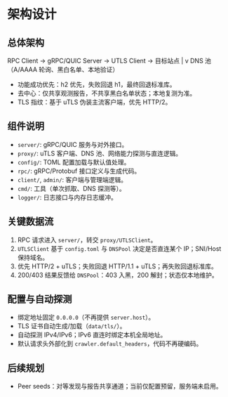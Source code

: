# 架构设计

## 总体架构

RPC Client -> gRPC/QUIC Server -> UTLS Client -> 目标站点
                          |
                          v
                         DNS 池（A/AAAA 轮询、黑白名单、本地验证）

- 功能成功优先：h2 优先，失败回退 h1，最终回退标准库。
- 去中心：仅共享观测报告，不共享黑白名单状态；本地复测为准。
- TLS 指纹：基于 uTLS 伪装主流客户端，优先 HTTP/2。

## 组件说明

- `server/`: gRPC/QUIC 服务与对外接口。
- `proxy/`: uTLS 客户端、DNS 池、网络能力探测与直连逻辑。
- `config/`: TOML 配置加载与默认值处理。
- `rpc/`: gRPC/Protobuf 接口定义与生成代码。
- `client/`, `admin/`: 客户端与管理端逻辑。
- `cmd/`: 工具（单次抓取、DNS 探测等）。
- `logger/`: 日志接口与内存日志缓冲。

## 关键数据流

1. RPC 请求进入 `server/`，转交 `proxy/UTLSClient`。
2. `UTLSClient` 基于 `config.toml` 与 `DNSPool` 决定是否直连某个 IP；SNI/Host 保持域名。
3. 优先 HTTP/2 + uTLS；失败回退 HTTP/1.1 + uTLS；再失败回退标准库。
4. 200/403 结果反馈给 `DNSPool`：403 入黑，200 解封；状态仅本地维护。

## 配置与自动探测

- 绑定地址固定 `0.0.0.0`（不再提供 `server.host`）。
- TLS 证书自动生成/加载（`data/tls/`）。
- 自动探测 IPv4/IPv6；IPv6 直连时绑定本机全局地址。
- 默认请求头外部化到 `crawler.default_headers`，代码不再硬编码。

## 后续规划

- Peer seeds：对等发现与报告共享通道；当前仅配置预留，服务端未启用。
